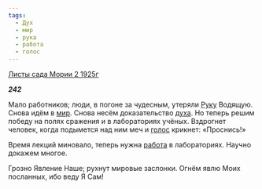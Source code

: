 ```yaml
---
tags:
  - Дух
  - мир
  - рука
  - работа
  - голос
---
```

[Листы сада Мории 2 1925г](https://127.0.0.1:4002/agni/1925)

___242___

Мало работников; люди, в погоне за чудесным, утеряли [Руку](../../../tags/#рука) Водящую. Снова идём в [мир](../../../tags/#мир). Снова несём доказательство [духа](../../../tags/#Дух). Но теперь решим победу на полях сражения и в лабораториях учёных. Вздрогнет человек, когда подымется над ним меч и [голос](../../../tags/#голос) крикнет: «Проснись!»   

Время лекций миновало, теперь нужна [работа](../../../tags/#работа) в лабораториях. Научно докажем многое.   

Грозно Явление Наше; рухнут мировые заслонки. Огнём явлю Моих посланных, ибо веду Я Сам!   

